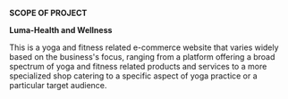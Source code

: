 **SCOPE OF PROJECT**

**Luma-Health and Wellness**

This is a yoga and fitness related e-commerce website that varies widely based on the business's focus, ranging from a platform offering a broad spectrum of yoga and fitness related products and services to a more specialized shop catering to a specific aspect of yoga practice or a particular target audience. 
